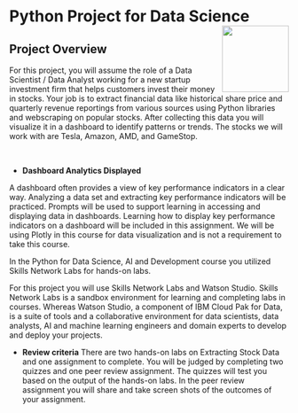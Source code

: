# Python Project for Data Science <img src="https://raw.githubusercontent.com/roshangrewal/IBM-Data-Science-Professional-Certification/master/IBM-Banner.png" align="right" width="120" />


## Project Overview
For this project, you will assume the role of a Data Scientist / Data Analyst working for a new startup investment firm that helps customers invest their money in stocks. Your job is to extract financial data like historical share price and quarterly revenue reportings from various sources using Python libraries and webscraping on popular stocks. After collecting this data you will visualize it in a dashboard to identify patterns or trends. The stocks we will work with are Tesla, Amazon, AMD, and GameStop.

</br>

- **Dashboard Analytics Displayed**

A dashboard often provides a view of key performance indicators in a clear way. Analyzing a data set and extracting key performance indicators will be practiced. Prompts will be used to support learning in accessing and displaying data in dashboards. Learning how to display key performance indicators on a dashboard will be included in this assignment. We will be using Plotly in this course for data visualization and is not a requirement to take this course.

In the Python for Data Science, AI and Development course you utilized Skills Network Labs for hands-on labs.

For this project you will use Skills Network Labs and Watson Studio. Skills Network Labs is a sandbox environment for learning and completing labs in courses. Whereas Watson Studio, a component of IBM Cloud Pak for Data, is a suite of tools and a collaborative environment for data scientists, data analysts, AI and machine learning engineers and domain experts to develop and deploy your projects.

- **Review criteria**
There are two hands-on labs on Extracting Stock Data and one assignment to complete. You will be judged by completing two quizzes and one peer review assignment. The quizzes will test you based on the output of the hands-on labs. In the peer review assignment you will share and take screen shots of the outcomes of your assignment.
